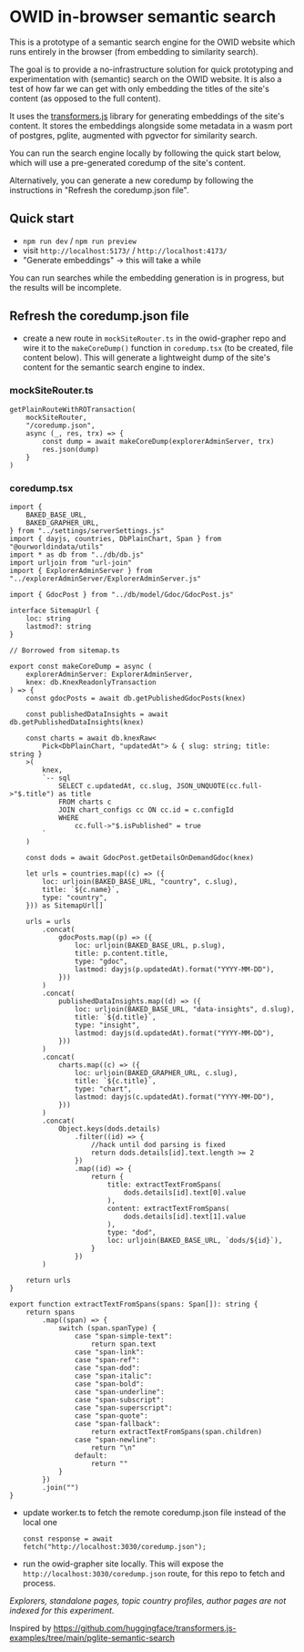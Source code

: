 # OWID in-browser semantic search

This is a prototype of a semantic search engine for the OWID website which runs entirely in the browser (from embedding to similarity search).

The goal is to provide a no-infrastructure solution for quick prototyping and experimentation with (semantic) search on the OWID website. It is also a test of how far we can get with only embedding the titles of the site's content (as opposed to the full content).

It uses the [transformers.js](https://github.com/huggingface/transformers.js) library for generating embeddings of the site's content. It stores the embeddings alongside some metadata in a wasm port of postgres, pglite, augmented with pgvector for similarity search.

You can run the search engine locally by following the quick start below, which will use a pre-generated coredump of the site's content.

Alternatively, you can generate a new coredump by following the instructions in "Refresh the coredump.json file".

## Quick start

- `npm run dev` / `npm run preview`
- visit `http://localhost:5173/` / `http://localhost:4173/`
- "Generate embeddings" -> this will take a while

You can run searches while the embedding generation is in progress, but the results will be incomplete.

## Refresh the coredump.json file

- create a new route in `mockSiteRouter.ts` in the owid-grapher repo and wire it to the `makeCoreDump()` function in `coredump.tsx` (to be created, file content below). This will generate a lightweight dump of the site's content for the semantic search engine to index.

### mockSiteRouter.ts

```
getPlainRouteWithROTransaction(
    mockSiteRouter,
    "/coredump.json",
    async (_, res, trx) => {
        const dump = await makeCoreDump(explorerAdminServer, trx)
        res.json(dump)
    }
)
```

### coredump.tsx

```
import {
    BAKED_BASE_URL,
    BAKED_GRAPHER_URL,
} from "../settings/serverSettings.js"
import { dayjs, countries, DbPlainChart, Span } from "@ourworldindata/utils"
import * as db from "../db/db.js"
import urljoin from "url-join"
import { ExplorerAdminServer } from "../explorerAdminServer/ExplorerAdminServer.js"

import { GdocPost } from "../db/model/Gdoc/GdocPost.js"

interface SitemapUrl {
    loc: string
    lastmod?: string
}

// Borrowed from sitemap.ts

export const makeCoreDump = async (
    explorerAdminServer: ExplorerAdminServer,
    knex: db.KnexReadonlyTransaction
) => {
    const gdocPosts = await db.getPublishedGdocPosts(knex)

    const publishedDataInsights = await db.getPublishedDataInsights(knex)

    const charts = await db.knexRaw<
        Pick<DbPlainChart, "updatedAt"> & { slug: string; title: string }
    >(
        knex,
        `-- sql
            SELECT c.updatedAt, cc.slug, JSON_UNQUOTE(cc.full->"$.title") as title
            FROM charts c
            JOIN chart_configs cc ON cc.id = c.configId
            WHERE
                cc.full->"$.isPublished" = true
        `
    )

    const dods = await GdocPost.getDetailsOnDemandGdoc(knex)

    let urls = countries.map((c) => ({
        loc: urljoin(BAKED_BASE_URL, "country", c.slug),
        title: `${c.name}`,
        type: "country",
    })) as SitemapUrl[]

    urls = urls
        .concat(
            gdocPosts.map((p) => ({
                loc: urljoin(BAKED_BASE_URL, p.slug),
                title: p.content.title,
                type: "gdoc",
                lastmod: dayjs(p.updatedAt).format("YYYY-MM-DD"),
            }))
        )
        .concat(
            publishedDataInsights.map((d) => ({
                loc: urljoin(BAKED_BASE_URL, "data-insights", d.slug),
                title: `${d.title}`,
                type: "insight",
                lastmod: dayjs(d.updatedAt).format("YYYY-MM-DD"),
            }))
        )
        .concat(
            charts.map((c) => ({
                loc: urljoin(BAKED_GRAPHER_URL, c.slug),
                title: `${c.title}`,
                type: "chart",
                lastmod: dayjs(c.updatedAt).format("YYYY-MM-DD"),
            }))
        )
        .concat(
            Object.keys(dods.details)
                .filter((id) => {
                    //hack until dod parsing is fixed
                    return dods.details[id].text.length >= 2
                })
                .map((id) => {
                    return {
                        title: extractTextFromSpans(
                            dods.details[id].text[0].value
                        ),
                        content: extractTextFromSpans(
                            dods.details[id].text[1].value
                        ),
                        type: "dod",
                        loc: urljoin(BAKED_BASE_URL, `dods/${id}`),
                    }
                })
        )

    return urls
}

export function extractTextFromSpans(spans: Span[]): string {
    return spans
        .map((span) => {
            switch (span.spanType) {
                case "span-simple-text":
                    return span.text
                case "span-link":
                case "span-ref":
                case "span-dod":
                case "span-italic":
                case "span-bold":
                case "span-underline":
                case "span-subscript":
                case "span-superscript":
                case "span-quote":
                case "span-fallback":
                    return extractTextFromSpans(span.children)
                case "span-newline":
                    return "\n"
                default:
                    return ""
            }
        })
        .join("")
}
```

- update worker.ts to fetch the remote coredump.json file instead of the local one

  `const response = await fetch("http://localhost:3030/coredump.json");`

- run the owid-grapher site locally. This will expose the `http://localhost:3030/coredump.json` route, for this repo to fetch and process.

_Explorers, standalone pages, topic country profiles, author pages are not indexed for this experiment._

Inspired by https://github.com/huggingface/transformers.js-examples/tree/main/pglite-semantic-search
